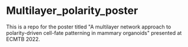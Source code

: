 # Multilayer_polarity_poster

This is a repo for the poster titled "A multilayer network approach to polarity-driven 
cell-fate patterning in mammary organoids" presented at ECMTB 2022.
